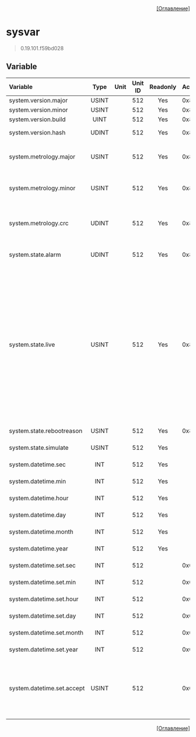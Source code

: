<p align='right'><a href='index.html'>[Оглавление]</a></p>

# sysvar
> 0.19.101.f59bd028

## Variable
Variable | Type | Unit | Unit ID | Readonly | Access | Comment
:-- |:--:|:--:|:--:|:--:|:-- |:--
system.version.major | USINT |  | 512 | Yes | 0x80000000 | Версия ПО
system.version.minor | USINT |  | 512 | Yes | 0x80000000 | Подверсия ПО
system.version.build | UINT |  | 512 | Yes | 0x80000000 | Номер сборки
system.version.hash | UDINT |  | 512 | Yes | 0x80000000 | Контрольная сумма сборки
system.metrology.major | USINT |  | 512 | Yes | 0x80000000 | Версия метрологически значимой части ПО
system.metrology.minor | USINT |  | 512 | Yes | 0x80000000 | Подверсия метрологически значимой части ПО
system.metrology.crc | UDINT |  | 512 | Yes | 0x80000000 | Контрольная сумма метрологически значимой части ПО
system.state.alarm | UDINT |  | 512 | Yes | 0x80000000 | Количество не квитированных аварий
system.state.live | USINT |  | 512 | Yes | 0x80000000 | Статус:<br/>0: Не определенный статус<br/>1: Система загружается<br/>2: Система в режиме COLD-START<br/>3: Система в режиме загрузки нарастающих<br/>4: Система в режиме загрузки уставок<br/>5: Система работает<br/>255: Система в режиме HALT<br/>
system.state.rebootreason | USINT |  | 512 | Yes | 0x80000000 | Причина перезагрузки
system.state.simulate | USINT |  | 512 | Yes |   | Флаг симуляции системы
system.datetime.sec | INT |  | 512 | Yes |   | Текущее время. Секунды
system.datetime.min | INT |  | 512 | Yes |   | Текущее время. Минуты
system.datetime.hour | INT |  | 512 | Yes |   | Текущее время. Часы
system.datetime.day | INT |  | 512 | Yes |   | Текущее время. День
system.datetime.month | INT |  | 512 | Yes |   | Текущее время. Месяц
system.datetime.year | INT |  | 512 | Yes |   | Текущее время. Год
system.datetime.set.sec | INT |  | 512 |  | 0x00020000 | Установить время. Секунды
system.datetime.set.min | INT |  | 512 |  | 0x00020000 | Установить время. Минуты
system.datetime.set.hour | INT |  | 512 |  | 0x00020000 | Установить время. Часы
system.datetime.set.day | INT |  | 512 |  | 0x00020000 | Установить время. День
system.datetime.set.month | INT |  | 512 |  | 0x00020000 | Установить время. Месяц
system.datetime.set.year | INT |  | 512 |  | 0x00020000 | Установить время. Год
system.datetime.set.accept | USINT |  | 512 |  | 0x00020000 | Команда установить время:<br/>0 - нет действия<br/>1 - применить установленное время


<p align='right'><a href='index.html'>[Оглавление]</a></p>

